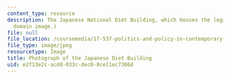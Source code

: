 ```yaml
---
content_type: resource
description: The Japanese National Diet Building, which houses the legislature. (Public
  domain image.)
file: null
file_location: /coursemedia/17-537-politics-and-policy-in-contemporary-japan-spring-2009/e2f13e2cacdd033cdec08ce11ec7306d_17-537s09.jpg
file_type: image/jpeg
resourcetype: Image
title: Photograph of the Japanese Diet Building
uid: e2f13e2c-acdd-033c-dec0-8ce11ec7306d
---
```

